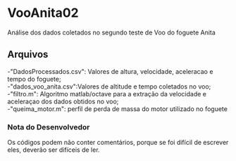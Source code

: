 # VooAnita02
Análise dos dados coletados no segundo teste de Voo do foguete Anita

## Arquivos
-"DadosProcessados.csv": Valores de altura, velocidade, aceleracao e tempo do foguete;<br />
-"dados_voo_anita.csv":Valores de altitude e tempo coletados no voo;<br />
-"filtro.m": Algoritmo matlab/octave para a extração da velocidade e aceleraçao dos dados obtidos no voo;<br />
-"queima_motor.m": perfil de perda de massa do motor utilizado no foguete<br />

### Nota do Desenvolvedor
Os códigos podem não conter comentários, porque se foi difícil de escrever eles, deverão ser difíceis de ler.
